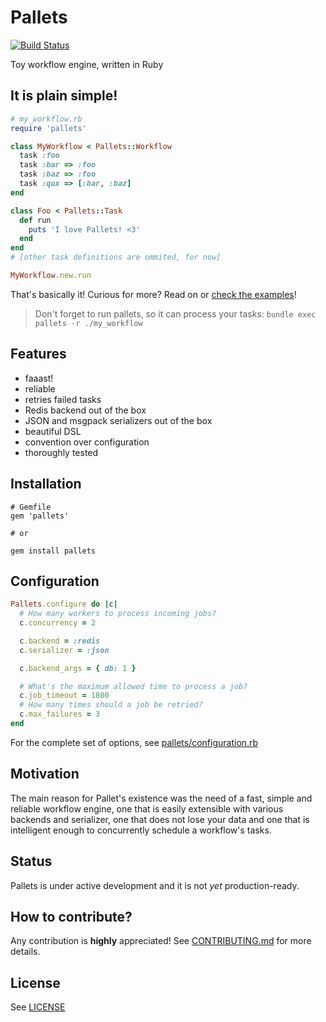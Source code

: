 # Pallets

[![Build Status](https://travis-ci.com/linkyndy/pallets.svg?branch=master)](https://travis-ci.com/linkyndy/pallets)

Toy workflow engine, written in Ruby

## It is plain simple!

```ruby
# my_workflow.rb
require 'pallets'

class MyWorkflow < Pallets::Workflow
  task :foo
  task :bar => :foo
  task :baz => :foo
  task :qux => [:bar, :baz]
end

class Foo < Pallets::Task
  def run
    puts 'I love Pallets! <3'
  end
end
# [other task definitions are ommited, for now]

MyWorkflow.new.run
```

That's basically it! Curious for more? Read on or [check the examples](examples/)!

> Don't forget to run pallets, so it can process your tasks: `bundle exec pallets -r ./my_workflow`

## Features

* faaast!
* reliable
* retries failed tasks
* Redis backend out of the box
* JSON and msgpack serializers out of the box
* beautiful DSL
* convention over configuration
* thoroughly tested

## Installation

```
# Gemfile
gem 'pallets'

# or

gem install pallets
```

## Configuration

```ruby
Pallets.configure do |c|
  # How many workers to process incoming jobs?
  c.concurrency = 2

  c.backend = :redis
  c.serializer = :json

  c.backend_args = { db: 1 }

  # What's the maximum allowed time to process a job?
  c.job_timeout = 1800
  # How many times should a job be retried?
  c.max_failures = 3
end
```

For the complete set of options, see [pallets/configuration.rb](lib/pallets/configuration.rb)

## Motivation

The main reason for Pallet's existence was the need of a fast, simple and reliable workflow engine, one that is easily extensible with various backends and serializer, one that does not lose your data and one that is intelligent enough to concurrently schedule a workflow's tasks.

## Status

Pallets is under active development and it is not _yet_ production-ready.

## How to contribute?

Any contribution is **highly** appreciated! See [CONTRIBUTING.md](CONTRIBUTING.md) for more details.

## License

See [LICENSE](LICENSE)
